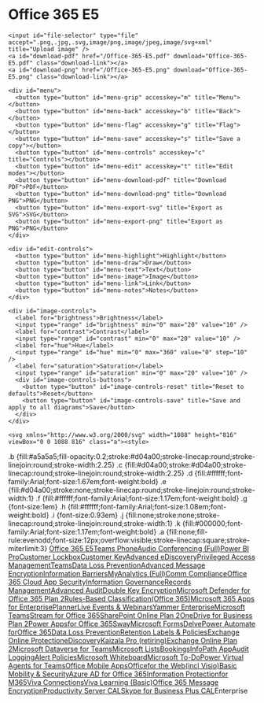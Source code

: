 <!DOCTYPE html>
<html dir="ltr" lang="en">
  <head>
    <meta charset="utf-8" />
    <meta name="viewport" content="viewport-fit=cover, width=device-width, initial-scale=1, maximum-scale=1" />
    <meta name="robots" content="index, follow" />
    <meta name="referrer" content="origin" />
    <meta name="theme-color" content="#012266" />
    <meta name="application-name" content="M365 Maps" />
    <meta name="mobile-web-app-capable" content="yes" />
    <meta name="apple-mobile-web-app-capable" content="yes" />
    <meta name="apple-mobile-web-app-status-bar-style" content="white" />
    <meta name="apple-mobile-web-app-title" content="M365 Maps" />
    <meta name="description" content="Office 365 E5 licensing diagram from the m365maps.com collection by Aaron Dinnage" />
    <meta name="author" content="Aaron Dinnage" />
    <meta name="twitter:card" content="summary" />
    <meta name="twitter:image" content="https://m365maps.com/media/summary.png" />
    <meta name="twitter:image:alt" content="Microsoft 365 Licensing Diagrams by Aaron Dinnage https://m365maps.com/" />
    <meta name="twitter:site" content="@AaronDinnage" />
    <meta name="twitter:creator" content="@AaronDinnage" />
    <meta property="article:author" content="Aaron Dinnage" />
    <meta property="og:type" content="website" />
    <meta property="og:title" content="Office 365 E5 License Diagram" />
    <meta property="og:description" content="Office 365 E5 licensing diagram from the m365maps.com collection by Aaron Dinnage" />
    <meta property="og:site_name" content="M365 Maps" />
    <meta property="og:image" content="https://m365maps.com/media/summary_wide.png" />
    <meta property="og:image:alt" content="Microsoft 365 Licensing Diagrams by Aaron Dinnage https://m365maps.com/" />
    <meta property="og:url" content="https://m365maps.com/Office-365-E5.htm" />
    <link rel="canonical" href="https://m365maps.com/Office-365-E5.htm" />
    <link rel="icon" href="/favicon.ico" type="image/x-icon" />
    <link rel="icon" href="/media/favicon.svg" type="image/svg+xml" sizes="any" />
    <link rel="apple-touch-icon" sizes="180x180" href="/media/apple-touch-icon.png" />
    <link rel="license" href="https://creativecommons.org/licenses/by/4.0/" />
    <link rel="manifest" href="/manifest.json" />
    <link rel="stylesheet" href="/css/common.min.css" />
    <link rel="stylesheet" href="/css/viewsvg.min.css" />
    <script src="/js/common.min.js"></script>
    <script src="/js/viewsvg.min.js"></script>
    <title>Office 365 E5 | M365 Maps</title>
  </head>
  <body oncontextmenu="return false">
    <h1 id="diagram-name">Office 365 E5</h1>

    <input id="file-selector" type="file" accept=".png,.jpg,.svg,image/png,image/jpeg,image/svg+xml" title="Upload image" />
    <a id="download-pdf" href="/Office-365-E5.pdf" download="Office-365-E5.pdf" class="download-link"></a>
    <a id="download-png" href="/Office-365-E5.png" download="Office-365-E5.png" class="download-link"></a>

    <div id="menu">
      <button type="button" id="menu-grip" accesskey="m" title="Menu"></button>
      <button type="button" id="menu-back" accesskey="b" title="Back"></button>
      <button type="button" id="menu-flag" accesskey="g" title="Flag"></button>
      <button type="button" id="menu-save" accesskey="s" title="Save a copy"></button>
      <button type="button" id="menu-controls" accesskey="c" title="Controls"></button>
      <button type="button" id="menu-edit" accesskey="t" title="Edit modes"></button>
      <button type="button" id="menu-download-pdf" title="Download PDF">PDF</button>
      <button type="button" id="menu-download-png" title="Download PNG">PNG</button>
      <button type="button" id="menu-export-svg" title="Export as SVG">SVG</button>
      <button type="button" id="menu-export-png" title="Export as PNG">PNG</button>
    </div>

    <div id="edit-controls">
      <button type="button" id="menu-highlight">Highlight</button>
      <button type="button" id="menu-draw">Draw</button>
      <button type="button" id="menu-text">Text</button>
      <button type="button" id="menu-image">Image</button>
      <button type="button" id="menu-link">Link</button>
      <button type="button" id="menu-notes">Notes</button>
    </div>

    <div id="image-controls">
      <label for="brightness">Brightness</label>
      <input type="range" id="brightness" min="0" max="20" value="10" />
      <label for="contrast">Contrast</label>
      <input type="range" id="contrast" min="0" max="20" value="10" />
      <label for="hue">Hue</label>
      <input type="range" id="hue" min="0" max="360" value="0" step="10" />
      <label for="saturation">Saturation</label>
      <input type="range" id="saturation" min="0" max="20" value="10" />
      <div id="image-controls-buttons">
        <button type="button" id="image-controls-reset" title="Reset to defaults">Reset</button>
        <button type="button" id="image-controls-save" title="Save and apply to all diagrams">Save</button>
      </div>
    </div>

    <svg xmlns="http://www.w3.org/2000/svg" width="1088" height="816" viewBox="0 0 1088 816" class="a"><style>
.b {fill:#a5a5a5;fill-opacity:0.2;stroke:#d04a00;stroke-linecap:round;stroke-linejoin:round;stroke-width:2.25}
.c {fill:#d04a00;stroke:#d04a00;stroke-linecap:round;stroke-linejoin:round;stroke-width:2.25}
.d {fill:#ffffff;font-family:Arial;font-size:1.67em;font-weight:bold}
.e {fill:#d04a00;stroke:none;stroke-linecap:round;stroke-linejoin:round;stroke-width:1}
.f {fill:#ffffff;font-family:Arial;font-size:1.17em;font-weight:bold}
.g {font-size:1em}
.h {fill:#ffffff;font-family:Arial;font-size:1.08em;font-weight:bold}
.i {font-size:0.93em}
.j {fill:none;stroke:none;stroke-linecap:round;stroke-linejoin:round;stroke-width:1}
.k {fill:#000000;font-family:Arial;font-size:1.17em;font-weight:bold}
.a {fill:none;fill-rule:evenodd;font-size:12px;overflow:visible;stroke-linecap:square;stroke-miterlimit:3}
</style><rect x="16" y="16" width="1056" height="784" rx="8" ry="8" class="b"/><a target="_blank" href="https://docs.microsoft.com/office365/enterprise/"><rect x="16" y="16" width="1056" height="64" rx="8" ry="8" class="c"/><text x="481.19" y="54" class="d">Office 365 E5</text></a><a target="_blank" href="https://docs.microsoft.com/MicrosoftTeams/what-is-phone-system-in-office-365"><rect x="944" y="592" width="96" height="80" rx="8" ry="8" class="e"/><text x="969.82" y="627.8" class="f">Teams <tspan x="970.61" dy="1.2em" class="g">Phone</tspan></text></a><a target="_blank" href="https://docs.microsoft.com/microsoftteams/audio-conferencing-in-office-365"><rect x="496" y="112" width="96" height="80" rx="8" ry="8" class="e"/><text x="525.59" y="140.3" class="h">Audio <tspan x="502.11" dy="1.2em" class="g">Conferencing </tspan><tspan x="528.12" dy="1.2em" class="g">(Full)</tspan></text></a><a target="_blank" href="https://docs.microsoft.com/power-bi/service-get-started"><rect x="384" y="496" width="96" height="80" rx="8" ry="8" class="e"/><text x="388.43" y="540.2" class="f">Power BI Pro</text></a><a target="_blank" href="https://support.office.com/article/36f9cdd1-e64c-421b-a7e4-4a54d16440a2"><rect x="272" y="208" width="96" height="80" rx="8" ry="8" class="e"/><text x="287.33" y="243.8" class="f">Customer <tspan x="291.22" dy="1.2em" class="g">Lockbox</tspan></text></a><a target="_blank" href="https://support.office.com/article/f2cd475a-e592-46cf-80a3-1bfb0fa17697"><rect x="160" y="208" width="96" height="80" rx="8" ry="8" class="e"/><text x="175.33" y="243.8" class="f">Customer <tspan x="195.16" dy="1.2em" class="g">Key</tspan></text></a><a target="_blank" href="https://docs.microsoft.com/microsoft-365/compliance/manage-legal-investigations"><rect x="160" y="112" width="96" height="80" rx="8" ry="8" class="e"/><text x="174.55" y="147.8" class="f">Advanced <tspan x="170.64" dy="1.2em" class="g">eDiscovery</tspan></text></a><a target="_blank" href="https://docs.microsoft.com/microsoft-365/compliance/privileged-access-management-solution-overview"><rect x="832" y="496" width="96" height="80" rx="8" ry="8" class="e"/><text x="846.54" y="523.4" class="f">Privileged <tspan x="855.48" dy="1.2em" class="g">Access </tspan><tspan x="837.21" dy="1.2em" class="g">Management</tspan></text></a><a target="_blank" href="https://docs.microsoft.com/office365/securitycompliance/data-loss-prevention-policies#policy-evaluation-in-microsoft-teams"><rect x="832" y="592" width="96" height="80" rx="8" ry="8" class="e"/><text x="857.82" y="619.4" class="f">Teams<tspan x="846.55" dy="1.2em" class="g">Data Loss </tspan><tspan x="843.82" dy="1.2em" class="g">Prevention</tspan></text></a><a target="_blank" href="https://docs.microsoft.com/microsoft-365/compliance/ome-advanced-message-encryption"><rect x="272" y="112" width="96" height="80" rx="8" ry="8" class="e"/><text x="286.55" y="139.4" class="f">Advanced <tspan x="290.43" dy="1.2em" class="g">Message </tspan><tspan x="283.44" dy="1.2em" class="g">Encryption</tspan></text></a><a target="_blank" href="https://docs.microsoft.com/microsoft-365/compliance/information-barriers"><rect x="160" y="304" width="96" height="80" rx="8" ry="8" class="e"/><text x="169.5" y="339.8" class="f">Information <tspan x="181.15" dy="1.2em" class="g">Barriers</tspan></text></a><a target="_blank" href="https://docs.microsoft.com/office365/servicedescriptions/mya-service-description"><rect x="608" y="400" width="96" height="80" rx="8" ry="8" class="e"/><text x="615.15" y="435.8" class="f">MyAnalytics <tspan x="640.12" dy="1.29em" class="i">(Full)</tspan></text></a><a target="_blank" href="https://docs.microsoft.com/microsoft-365/compliance/communication-compliance"><rect x="48" y="208" width="96" height="80" rx="8" ry="8" class="e"/><text x="74.22" y="243.8" class="f">Comm <tspan x="56.32" dy="1.2em" class="g">Compliance</tspan></text></a><a target="_blank" href="https://docs.microsoft.com/cloud-app-security/editions-cloud-app-security-o365"><rect x="720" y="400" width="96" height="80" rx="8" ry="8" class="e"/><text x="734.54" y="427.4" class="f">Office 365 <tspan x="732.62" dy="1.2em" class="g">Cloud App </tspan><tspan x="740.38" dy="1.2em" class="g">Security</tspan></text></a><a target="_blank" href="https://docs.microsoft.com/microsoft-365/compliance/manage-information-governance"><rect x="272" y="304" width="96" height="80" rx="8" ry="8" class="e"/><text x="281.5" y="339.8" class="f">Information <tspan x="279.54" dy="1.2em" class="g">Governance</tspan></text></a><a target="_blank" href="https://docs.microsoft.com/microsoft-365/compliance/records-management"><rect x="48" y="592" width="96" height="80" rx="8" ry="8" class="e"/><text x="67.99" y="627.8" class="f">Records <tspan x="53.21" dy="1.2em" class="g">Management</tspan></text></a><a target="_blank" href="https://docs.microsoft.com/microsoft-365/compliance/advanced-audit"><rect x="48" y="112" width="96" height="80" rx="8" ry="8" class="e"/><text x="62.55" y="147.8" class="f">Advanced <tspan x="78.12" dy="1.2em" class="g">Audit</tspan></text></a><a target="_blank" href="https://docs.microsoft.com/microsoft-365/compliance/double-key-encryption"><rect x="608" y="208" width="96" height="80" rx="8" ry="8" class="e"/><text x="617.49" y="243.8" class="f">Double Key <tspan x="619.44" dy="1.2em" class="g">Encryption</tspan></text></a><a target="_blank" href="https://docs.microsoft.com/office365/servicedescriptions/office-365-advanced-threat-protection-service-description#feature-availability-across-advanced-threat-protection-atp-plans"><rect x="944" y="304" width="96" height="80" rx="8" ry="8" class="e"/><text x="960.5" y="323" class="f">Microsoft <tspan x="950.38" dy="1.2em" class="g">Defender for </tspan><tspan x="958.54" dy="1.2em" class="g">Office 365 </tspan><tspan x="971.38" dy="1.2em" class="g">Plan 2</tspan></text></a><a target="_blank" href="https://docs.microsoft.com/microsoft-365/compliance/apply-sensitivity-label-automatically"><rect x="272" y="592" width="96" height="80" rx="8" ry="8" class="e"/><text x="280.63" y="620.3" class="h">Rules-Based <tspan x="277.74" dy="1.2em" class="g">Classification</tspan><tspan x="284.6" dy="1.2em" class="g">(Office 365)</tspan></text></a><a target="_blank" href="https://www.microsoft.com/microsoft-365/business/microsoft-365-apps-for-enterprise-product"><rect x="720" y="304" width="96" height="80" rx="8" ry="8" class="e"/><text x="736.5" y="331.4" class="f">Microsoft <tspan x="725.6" dy="1.2em" class="g">365 Apps for </tspan><tspan x="733.38" dy="1.2em" class="g">Enterprise</tspan></text></a><a target="_blank" href="https://products.office.com/business/task-management-software"><rect x="272" y="496" width="96" height="80" rx="8" ry="8" class="e"/><text x="294.32" y="540.2" class="f">Planner</text></a><a target="_blank" href="https://docs.microsoft.com/microsoftteams/teams-live-events/what-are-teams-live-events"><rect x="608" y="304" width="96" height="80" rx="8" ry="8" class="e"/><text x="617.09" y="339.8" class="f">Live Events <tspan x="617.49" dy="1.2em" class="g">&amp; Webinars</tspan></text></a><a target="_blank" href="https://products.office.com/yammer/yammer-overview"><rect x="272" y="688" width="96" height="80" rx="8" ry="8" class="e"/><text x="292.37" y="723.8" class="f">Yammer <tspan x="285.38" dy="1.2em" class="g">Enterprise</tspan></text></a><a target="_blank" href="https://products.office.com/microsoft-teams/"><rect x="272" y="400" width="96" height="80" rx="8" ry="8" class="e"/><text x="288.5" y="435.8" class="f">Microsoft <tspan x="297.82" dy="1.2em" class="g">Teams</tspan></text></a><a target="_blank" href="https://docs.microsoft.com/stream/"><rect x="608" y="592" width="96" height="80" rx="8" ry="8" class="e"/><text x="620.99" y="627.8" class="f">Stream for <tspan x="622.54" dy="1.2em" class="g">Office 365</tspan></text></a><a target="_blank" href="https://docs.microsoft.com/sharepoint/introduction"><rect x="384" y="592" width="96" height="80" rx="8" ry="8" class="e"/><text x="395.05" y="619.4" class="f">SharePoint <tspan x="410.22" dy="1.2em" class="g">Online </tspan><tspan x="411.38" dy="1.2em" class="g">Plan 2</tspan></text></a><a target="_blank" href="https://docs.microsoft.com/office365/servicedescriptions/onedrive-for-business-service-description"><rect x="160" y="496" width="96" height="80" rx="8" ry="8" class="e"/><text x="165.6" y="523.4" class="f">OneDrive for <tspan x="176.88" dy="1.2em" class="g">Business </tspan><tspan x="187.38" dy="1.2em" class="g">Plan 2</tspan></text></a><a target="_blank" href="https://powerapps.microsoft.com/"><rect x="496" y="496" width="96" height="80" rx="8" ry="8" class="e"/><text x="503.55" y="523.4" class="f">Power Apps<tspan x="534.67" dy="1.2em" class="g">for </tspan><tspan x="510.54" dy="1.2em" class="g">Office 365</tspan></text></a><a target="_blank" href="https://support.office.com/sway"><rect x="720" y="592" width="96" height="80" rx="8" ry="8" class="e"/><text x="750.1" y="636.2" class="f">Sway</text></a><a target="_blank" href="https://support.office.com/forms"><rect x="48" y="400" width="96" height="80" rx="8" ry="8" class="e"/><text x="64.5" y="435.8" class="f">Microsoft <tspan x="74.61" dy="1.2em" class="g">Forms</tspan></text></a><a target="_blank" href="https://support.microsoft.com/office/1315665a-c6af-4409-a28d-49f8916878ca"><rect x="496" y="208" width="96" height="80" rx="8" ry="8" class="e"/><text x="525.32" y="252.2" class="f">Delve</text></a><a target="_blank" href="https://powerautomate.microsoft.com/"><rect x="608" y="496" width="96" height="80" rx="8" ry="8" class="e"/><text x="634.99" y="523.4" class="f">Power <tspan x="612.45" dy="1.2em" class="g">Automate for</tspan><tspan x="622.54" dy="1.2em" class="g">Office 365</tspan></text></a><a target="_blank" href="https://docs.microsoft.com/office365/securitycompliance/data-loss-prevention-policies"><rect x="384" y="208" width="96" height="80" rx="8" ry="8" class="e"/><text x="398.55" y="243.8" class="f">Data Loss <tspan x="395.82" dy="1.2em" class="g">Prevention</tspan></text></a><a target="_blank" href="https://docs.microsoft.com/microsoft-365/compliance/retention"><rect x="160" y="592" width="96" height="80" rx="8" ry="8" class="e"/><text x="175.72" y="619.4" class="f">Retention <tspan x="178.82" dy="1.2em" class="g">Labels &amp; </tspan><tspan x="181.54" dy="1.2em" class="g">Policies</tspan></text></a><a target="_blank" href="https://docs.microsoft.com/office365/servicedescriptions/exchange-online-protection-service-description/exchange-online-protection-service-description"><rect x="944" y="208" width="96" height="80" rx="8" ry="8" class="e"/><text x="958.93" y="235.4" class="f">Exchange <tspan x="970.22" dy="1.2em" class="g">Online </tspan><tspan x="957.39" dy="1.2em" class="g">Protection</tspan></text></a><a target="_blank" href="https://docs.microsoft.com/office365/securitycompliance/ediscovery-cases"><rect x="720" y="208" width="96" height="80" rx="8" ry="8" class="e"/><text x="730.64" y="252.2" class="f">eDiscovery</text></a><a target="_blank" href="https://products.office.com/en/business/microsoft-kaizala"><rect x="496" y="304" width="96" height="80" rx="8" ry="8" class="e"/><text x="506.26" y="339.8" class="f">Kaizala Pro <tspan x="517.28" dy="1.29em" class="i">(retiring)</tspan></text></a><a target="_blank" href="https://docs.microsoft.com/office365/servicedescriptions/exchange-online-service-description/exchange-online-service-description#feature-availability-across-exchange-online-standalone-plans"><rect x="832" y="208" width="96" height="80" rx="8" ry="8" class="e"/><text x="846.93" y="235.4" class="f">Exchange <tspan x="858.22" dy="1.2em" class="g">Online </tspan><tspan x="859.38" dy="1.2em" class="g">Plan 2</tspan></text></a><a target="_blank" href="https://docs.microsoft.com/powerapps/teams/overview-data-platform"><rect x="832" y="304" width="96" height="80" rx="8" ry="8" class="e"/><text x="848.5" y="331.4" class="f">Microsoft <tspan x="846.53" dy="1.2em" class="g">Dataverse </tspan><tspan x="846.55" dy="1.2em" class="g">for Teams</tspan></text></a><a target="_blank" href="https://www.microsoft.com/microsoft-365/microsoft-lists"><rect x="160" y="400" width="96" height="80" rx="8" ry="8" class="e"/><text x="176.5" y="435.8" class="f">Microsoft <tspan x="191.66" dy="1.2em" class="g">Lists</tspan></text></a><a target="_blank" href="https://docs.microsoft.com/microsoft-365/bookings/bookings-overview"><rect x="944" y="112" width="96" height="80" rx="8" ry="8" class="e"/><text x="960.11" y="156.2" class="f">Bookings</text></a><a target="_blank" href="https://www.microsoft.com/download/details.aspx?id=48734"><rect x="48" y="304" width="96" height="80" rx="8" ry="8" class="e"/><text x="68" y="339.8" class="f">InfoPath <tspan x="82.39" dy="1.2em" class="g">App</tspan></text></a><a target="_blank" href="https://docs.microsoft.com/office365/securitycompliance/search-the-audit-log-in-security-and-compliance"><rect x="608" y="112" width="96" height="80" rx="8" ry="8" class="e"/><text x="638.12" y="147.8" class="f">Audit <tspan x="628.4" dy="1.2em" class="g">Logging</tspan></text></a><a target="_blank" href="https://docs.microsoft.com/microsoft-365/compliance/alert-policies"><rect x="384" y="112" width="96" height="80" rx="8" ry="8" class="e"/><text x="416.05" y="147.8" class="f">Alert <tspan x="405.54" dy="1.2em" class="g">Policies</tspan></text></a><a target="_blank" href="https://support.microsoft.com/office/d236aef8-fcdf-4b5e-b5d7-7f157461e920"><rect x="496" y="400" width="96" height="80" rx="8" ry="8" class="e"/><text x="512.5" y="435.8" class="f">Microsoft <tspan x="505.5" dy="1.2em" class="g">Whiteboard</tspan></text></a><a target="_blank" href="https://www.microsoft.com/microsoft-365/microsoft-to-do-list-app"><rect x="384" y="400" width="96" height="80" rx="8" ry="8" class="e"/><text x="400.5" y="435.8" class="f">Microsoft <tspan x="411.79" dy="1.2em" class="g">To</tspan>-Do</text></a><a target="_blank" href="https://docs.microsoft.com/power-virtual-agents/teams/fundamentals-what-is-power-virtual-agents-teams"><rect x="720" y="496" width="96" height="80" rx="8" ry="8" class="e"/><text x="746.99" y="515" class="f">Power <tspan x="746.22" dy="1.2em" class="g">Virtual </tspan><tspan x="733" dy="1.2em" class="g">Agents for </tspan><tspan x="745.82" dy="1.2em" class="g">Teams</tspan></text></a><a target="_blank" href="https://products.office.com/mobile/office"><rect x="48" y="496" width="96" height="80" rx="8" ry="8" class="e"/><text x="76.16" y="531.8" class="f">Office <tspan x="54.39" dy="1.2em" class="g">Mobile Apps</tspan></text></a><a target="_blank" href="https://docs.microsoft.com/office365/servicedescriptions/office-online-service-description/office-online-service-description"><rect x="944" y="400" width="96" height="80" rx="8" ry="8" class="e"/><text x="972.16" y="427.4" class="f">Office<tspan x="953.5" dy="1.2em" class="g">for the Web</tspan><tspan x="956.61" dy="1.2em" class="g">(incl Visio)</tspan></text></a><a target="_blank" href="https://docs.microsoft.com/microsoft-365/admin/basic-mobility-security/capabilities"><rect x="832" y="112" width="96" height="80" rx="8" ry="8" class="e"/><text x="861.32" y="139.4" class="f">Basic <tspan x="846.56" dy="1.2em" class="g">Mobility &amp; </tspan><tspan x="852.38" dy="1.2em" class="g">Security</tspan></text></a><a target="_blank" href="https://azure.microsoft.com/pricing/details/active-directory/"><rect x="720" y="112" width="96" height="80" rx="8" ry="8" class="e"/><text x="725.22" y="147.8" class="f">Azure AD for <tspan x="734.54" dy="1.2em" class="g">Office 365</tspan></text></a><a target="_blank" href="https://docs.microsoft.com/microsoft-365/compliance/sensitivity-labels"><rect x="384" y="304" width="96" height="80" rx="8" ry="8" class="e"/><text x="393.5" y="331.4" class="f">Information <tspan x="397.39" dy="1.2em" class="g">Protection</tspan><tspan x="403.21" dy="1.2em" class="g">for M365</tspan></text></a><a target="_blank" href="https://www.microsoft.com/microsoft-viva/connections"><rect x="48" y="688" width="96" height="80" rx="8" ry="8" class="e"/><text x="81.6" y="723.8" class="f">Viva <tspan x="53.61" dy="1.2em" class="g">Connections</tspan></text></a><a target="_blank" href="https://www.microsoft.com/microsoft-viva/learning"><rect x="160" y="688" width="96" height="80" rx="8" ry="8" class="e"/><text x="193.6" y="715.4" class="f">Viva <tspan x="178.44" dy="1.2em" class="g">Learning </tspan><tspan x="184.66" dy="1.2em" class="g">(Basic)</tspan></text></a><a target="_blank" href="https://docs.microsoft.com/microsoft-365/compliance/ome"><rect x="832" y="400" width="96" height="80" rx="8" ry="8" class="e"/><text x="846.54" y="427.4" class="f">Office 365 <tspan x="850.43" dy="1.2em" class="g">Message </tspan><tspan x="843.44" dy="1.2em" class="g">Encryption</tspan></text></a><a target="_blank" href="https://www.microsoft.com/licensing/terms/product/CALandMLEquivalencyLicenses/"><rect x="944" y="496" width="96" height="80" rx="8" ry="8" class="e"/><text x="951.55" y="531.8" class="f">Productivity <tspan x="953.87" dy="1.2em" class="g">Server CAL</tspan></text></a><a target="_blank" href="https://www.microsoft.com/licensing/terms/product/CALandMLEquivalencyLicenses/"><rect x="496" y="592" width="96" height="80" rx="8" ry="8" class="e"/><text x="512.1" y="619.4" class="f">Skype for <tspan x="512.88" dy="1.2em" class="g">Business </tspan><tspan x="512.89" dy="1.2em" class="g">Plus CAL</tspan></text></a><g><rect x="16" y="768" width="1056" height="32" rx="8" ry="8" class="j"/><text x="984.75" y="788.2" class="k">Enterprise</text></g></svg>
  </body>
</html>
